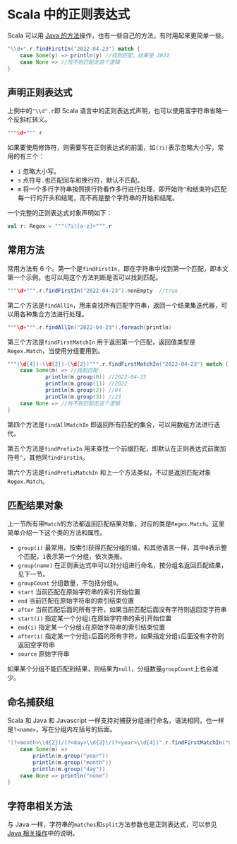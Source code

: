 # Scala 中的正则表达式

Scala 可以用 [Java 的方法](/regex/java.md)操作，也有一些自己的方法，有时用起来更简单一些。

```scala
"\\d+".r.findFirstIn("2022-04-23") match {
    case Some(y) => println(y) //找到匹配，结果是 2022
    case None => //找不到匹配走这个逻辑
}
```

## 声明正则表达式

上例中的`"\\d".r`即 Scala 语言中的正则表达式声明，也可以使用富字符串省略一个反斜杠转义。

```scala
"""\d+""".r
```

如果要使用修饰符，则需要写在正则表达式的前面，如`(?i)`表示忽略大小写，常用的有三个：

* `i` 忽略大小写。
* `s` 点符号`.`也匹配回车和换行符，默认不匹配。
* `m` 将一个多行字符串按照换行符看作多行进行处理，即开始符`^`和结束符`$`匹配每一行的开头和结尾，而不再是整个字符串的开始和结尾。

一个完整的正则表达式对象声明如下：

```scala
val r: Regex = """(?i)[a-z]+""".r
```

## 常用方法

常用方法有 6 个。第一个是`findFirstIn`，即在字符串中找到第一个匹配，即本文第一个示例。也可以用这个方法判断是否可以找到匹配。

```scala
"""\d+""".r.findFirstIn("2022-04-23").nonEmpty  //true
```

第二个方法是`findAllIn`，用来查找所有匹配字符串，返回一个结果集迭代器，可以用各种集合方法进行处理。

```scala
"""\d+""".r.findAllIn("2022-04-23").foreach(println)
```

第三个方法是`findFirstMatchIn` 用于返回第一个匹配，返回值类型是`Regex.Match`，当使用分组要用到。

```scala
"""(\d{4})-(\d{2})-(\d{2})""".r.findFirstMatchIn("2022-04-23") match {
    case Some(m) => //找到匹配
            println(m.group(0)) //2022-04-23
            println(m.group(1)) //2022
            println(m.group(2)) //04
            println(m.group(3)) //23
    case None => //找不到匹配走这个逻辑
}
```

第四个方法是`findAllMatchIn` 即返回所有匹配的集合，可以用数组方法进行迭代。

第五个方法是`findPrefixIn` 用来查找一个前缀匹配，即默认在正则表达式前面加符号`^`，其他同`findFirstIn`。

第六个方法是`findPrefixMatchIn` 和上一个方法类似，不过是返回匹配对象`Regex.Match`。

## 匹配结果对象

上一节所有带`Match`的方法都返回匹配结果对象，对应的类是`Regex.Match`。这里简单介绍一下这个类的方法和属性。

* `group(i)` 最常用，按索引获得匹配分组的值，和其他语言一样，其中`0`表示整个匹配，`1`表示第一个分组，依次类推。
* `group(name)` 在正则表达式中可以对分组进行命名，按分组名返回匹配结果，见下一节。
* `groupCount` 分组数量，不包括分组`0`。
* `start` 当前匹配在原始字符串的索引开始位置
* `end` 当前匹配在原始字符串的索引结束位置
* `after` 当前匹配后面的所有字符，如果当前匹配后面没有字符则返回空字符串
* `start(i)` 指定某一个分组`i`在原始字符串的索引开始位置
* `end(i)` 指定某一个分组`i`在原始字符串的索引结束位置
* `after(i)` 指定某一个分组`i`后面的所有字符，如果指定分组`i`后面没有字符则返回空字符串
* `source` 原始字符串

如果某个分组不能匹配到结果，则结果为`null`，分组数量`groupCount`上也会减少。

## 命名捕获组

Scala 和 Java 和 Javascript 一样支持对捕获分组进行命名，语法相同，也一样是`?<name>`，写在分组内左括号的后面。

```scala
"(?<month>\\d{2})/(?<day>\\d{2})/(?<year>\\d{4})".r.findFirstMatchIn("04/23/2022") match {
    case Some(m) =>
        println(m.group("year"))
        println(m.group("month"))
        println(m.group("day"))
    case None => println("none")
}
```

## 字符串相关方法

与 Java 一样，字符串的`matches`和`split`方法参数也是正则表达式，可以参见 [Java 相关操作](/regex/java.md)中的说明。